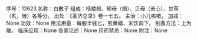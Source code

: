 序号：12623
名称：白散子
组成：栝楼根、知母（焙）、贝母（去心）、甘草（炙，锉）各等分。
出处：《圣济总录》卷一七五。
主治：小儿咳嗽。
加减：None
功效：None
用法用量：每服半钱匕，煎黄蜡、米饮调下。
制备方法：上为散。
临床应用：None
各家论述：None
用药禁忌：None
附注：None
